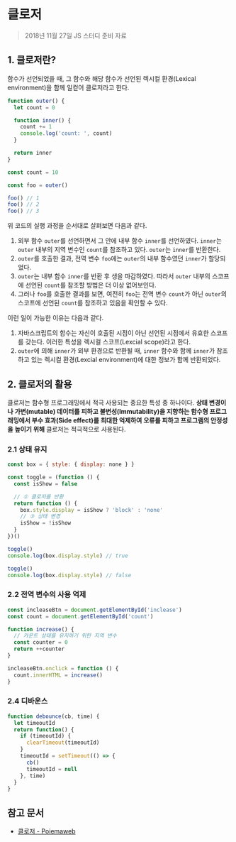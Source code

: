 # 클로저

> 2018년 11월 27일 JS 스터디 준비 자료

## 1. 클로저란?

함수가 선언되었을 때, 그 함수와 해당 함수가 선언된 렉시컬 환경(Lexical environment)을 함께 일컫어 클로저라고 한다.

```javascript
function outer() {
  let count = 0

  function inner() {
    count += 1
    console.log('count: ', count)
  }

  return inner
}

const count = 10

const foo = outer()

foo() // 1
foo() // 2
foo() // 3
```

위 코드의 실행 과정을 순서대로 살펴보면 다음과 같다.

1. 외부 함수 `outer`를 선언하면서 그 안에 내부 함수 `inner`를 선언하였다. `inner`는 `outer` 내부의 지역 변수인 `count`를 참조하고 있다. `outer`는 `inner`를 반환한다.
2. `outer`를 호출한 결과, 전역 변수 `foo`에는 `outer`의 내부 함수였던 `inner`가 할당되었다.
3. `outer`는 내부 함수 `inner`를 반환 후 생을 마감하였다. 따라서 `outer` 내부의 스코프에 선언된 `count`를 참조할 방법은 더 이상 없어보인다.
4. 그러나 `foo`를 호출한 결과를 보면, 여전히 `foo`는 전역 변수 `count`가 아닌 `outer`의 스코프에 선언된 `count`를 참조하고 있음을 확인할 수 있다.

이런 일이 가능한 이유는 다음과 같다.

1. 자바스크립트의 함수는 자신이 호출된 시점이 아닌 선언된 시점에서 유효한 스코프를 갖는다. 이러한 특성을 렉시컬 스코프(Lexcial scope)라고 한다.
2. `outer`에 의해 `inner`가 외부 환경으로 반환될 때, `inner` 함수와 함께 `inner`가 참조하고 있는 렉시컬 환경(Lexcial environment)에 대한 정보가 함께 반환되었다.

## 2. 클로저의 활용

클로저는 함수형 프로그래밍에서 적극 사용되는 중요한 특성 중 하나이다. **상태 변경이나 가변(mutable) 데이터를 피하고 불변성(Immutability)을 지향하는 함수형 프로그래밍에서 부수 효과(Side effect)를 최대한 억제하여 오류를 피하고 프로그램의 안정성을 높이기 위해** 클로저는 적극적으로 사용된다.

### 2.1 상태 유지

```javascript
const box = { style: { display: none } }

const toggle = (function () {
  const isShow = false

  // ① 클로저를 반환
  return function () {
    box.style.display = isShow ? 'block' : 'none'
    // ③ 상태 변경
    isShow = !isShow
  }
})()

toggle()
console.log(box.display.style) // true

toggle()
console.log(box.display.style) // false
```

### 2.2 전역 변수의 사용 억제

```javascript
const incleaseBtn = document.getElementById('inclease')
const count = document.getElementById('count')

function increase() {
  // 카운트 상태를 유지하기 위한 지역 변수
  const counter = 0
  return ++counter
}

incleaseBtn.onclick = function () {
  count.innerHTML = increase()
}
```

### 2.4 디바운스

```javascript
function debounce(cb, time) {
  let timeoutId
  return function() {
    if (timeoutId) {
      clearTimeout(timeoutId)
    }
    timeoutId = setTimeout(() => {
      cb()
      timeoutId = null
    }, time)
  }
}
```

## 참고 문서

* [클로저 - Poiemaweb](https://poiemaweb.com/js-closure)
